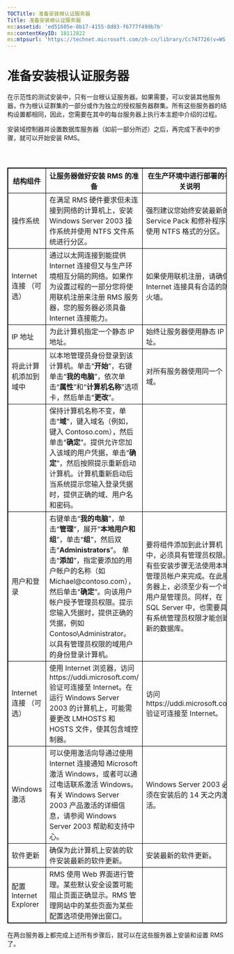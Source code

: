 ```yaml
---
TOCTitle: 准备安装根认证服务器
Title: 准备安装根认证服务器
ms:assetid: 'ed51605e-8b17-4155-8d83-f6777f499b7b'
ms:contentKeyID: 18112822
ms:mtpsurl: 'https://technet.microsoft.com/zh-cn/library/Cc747726(v=WS.10)'
---
```


准备安装根认证服务器
====================

在示范性的测试安装中，只有一台根认证服务器。如果需要，可以安装其他服务器，作为根认证群集的一部分或作为独立的授权服务器群集。所有这些服务器的结构设置都相同，因此，您需要在其中的每台服务器上执行本主题中介绍的过程。

安装域控制器并设置数据库服务器（如前一部分所述）之后，再完成下表中的步骤，就可以开始安装 RMS。

###  

 
<p></p>

<table style="border:1px solid black;">
<colgroup>
<col width="33%" />
<col width="33%" />
<col width="33%" />
</colgroup>
<thead>
<tr class="header">
<th style="border:1px solid black;" >结构组件</th>
<th style="border:1px solid black;" >让服务器做好安装 RMS 的准备</th>
<th style="border:1px solid black;" >在生产环境中进行部署的有关说明</th>
</tr>
</thead>
<tbody>
<tr class="odd">
<td style="border:1px solid black;">操作系统</td>
<td style="border:1px solid black;">在满足 RMS 硬件要求但未连接到网络的计算机上，安装 Windows Server 2003 操作系统并使用 NTFS 文件系统进行分区。</td>
<td style="border:1px solid black;">强烈建议您始终安装最新的 Service Pack 和修补程序。使用 NTFS 格式的分区。</td>
</tr>
<tr class="even">
<td style="border:1px solid black;">Internet 连接
（可选）</td>
<td style="border:1px solid black;">通过以太网连接到能提供 Internet 连接但又与生产环境相互分隔的网络。如果作为设置过程的一部分您将使用联机注册来注册 RMS 服务器，您的服务器必须具备 Internet 连接能力。</td>
<td style="border:1px solid black;">如果使用联机注册，请确保 Internet 连接具有合适的防火墙。</td>
</tr>
<tr class="odd">
<td style="border:1px solid black;">IP 地址</td>
<td style="border:1px solid black;">为此计算机指定一个静态 IP 地址。</td>
<td style="border:1px solid black;">始终让服务器使用静态 IP 地址。</td>
</tr>
<tr class="even">
<td style="border:1px solid black;">将此计算机添加到域中</td>
<td style="border:1px solid black;">以本地管理员身份登录到该计算机。单击“<strong>开始</strong>”，右键单击“<strong>我的电脑</strong>”，依次单击“<strong>属性</strong>”和“<strong>计算机名称</strong>”选项卡，然后单击“<strong>更改</strong>”。</td>
<td style="border:1px solid black;">对所有服务器使用同一个域。</td>
</tr>
<tr class="odd">
<td style="border:1px solid black;"> </td>
<td style="border:1px solid black;">保持计算机名称不变，单击“<strong>域</strong>”，键入域名（例如，键入 Contoso.com），然后单击“<strong>确定</strong>”。提供允许您加入该域的用户凭据，单击“<strong>确定</strong>”，然后按照提示重新启动计算机。计算机重新启动后当系统提示您输入登录凭据时，提供正确的域、用户名和密码。</td>
<td style="border:1px solid black;"> </td>
</tr>
<tr class="even">
<td style="border:1px solid black;">用户和登录</td>
<td style="border:1px solid black;">右键单击“<strong>我的电脑</strong>”，单击“<strong>管理</strong>”，展开“<strong>本地用户和组</strong>”，单击“<strong>组</strong>”，然后双击“<strong>Administrators</strong>”。
单击“<strong>添加</strong>”，指定要添加的用户帐户的名称（如 Michael@contoso.com），然后单击“<strong>确定</strong>”。向该用户帐户授予管理员权限。提示您输入凭据时，提供正确的凭据，例如 Contoso\Administrator。
以具有管理员权限的域用户的身份登录计算机。</td>
<td style="border:1px solid black;">要将组件添加到此计算机中，必须具有管理员权限。有些安装步骤无法使用本地管理员帐户来完成。在此服务器上，必须至少有一个域用户是管理员。同样，在 SQL Server 中，也需要具有系统管理员权限才能创建新的数据库。</td>
</tr>
<tr class="odd">
<td style="border:1px solid black;">Internet 连接
（可选）</td>
<td style="border:1px solid black;">使用 Internet 浏览器，访问 https://uddi.microsoft.com/ 验证可连接至 Internet。在运行 Windows Server 2003 的计算机上，可能需要更改 LMHOSTS 和 HOSTS 文件，使其包含域控制器。</td>
<td style="border:1px solid black;">访问 https://uddi.microsoft.com 验证可连接至 Internet。</td>
</tr>
<tr class="even">
<td style="border:1px solid black;">Windows 激活</td>
<td style="border:1px solid black;">可以使用激活向导通过使用 Internet 连接通知 Microsoft 激活 Windows，或者可以通过电话联系激活 Windows。有关 Windows Server 2003 产品激活的详细信息，请参阅 Windows Server 2003 帮助和支持中心。</td>
<td style="border:1px solid black;">Windows Server 2003 必须在安装后的 14 天之内激活。</td>
</tr>
<tr class="odd">
<td style="border:1px solid black;">软件更新</td>
<td style="border:1px solid black;">确保为此计算机上安装的软件安装最新的软件更新。</td>
<td style="border:1px solid black;">安装最新的软件更新。</td>
</tr>
<tr class="even">
<td style="border:1px solid black;">配置 Internet Explorer</td>
<td style="border:1px solid black;">RMS 使用 Web 界面进行管理。某些默认安全设置可能阻止页面正确显示。RMS 管理网站中的某些页面为某些配置选项使用弹出窗口。</td>
<td style="border:1px solid black;"> </td>
</tr>
</tbody>
</table>

<p></p>

  
在两台服务器上都完成上述所有步骤后，就可以在这些服务器上安装和设置 RMS 了。

